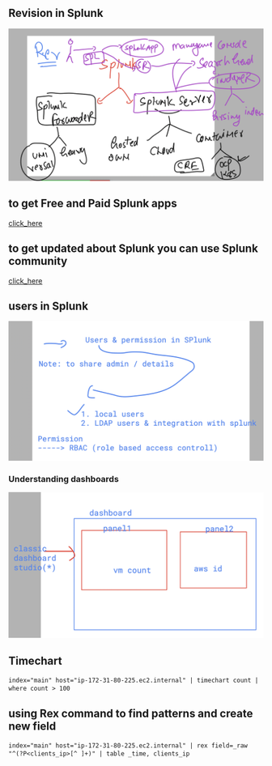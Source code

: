 ## Revision in Splunk 

<img src="splunkrev.png">

## to get Free and Paid Splunk apps 

[click_here](https://splunkbase.splunk.com/)

## to get updated about Splunk you can use Splunk community 

[click_here](https://community.splunk.com/)

## users in Splunk 

<img src="user1.png">

### Understanding dashboards 

<img src="dash1.png">

## Timechart 

```
index="main" host="ip-172-31-80-225.ec2.internal" | timechart count | where count > 100
```


## using Rex command to find patterns and create new field 

```
index="main" host="ip-172-31-80-225.ec2.internal" | rex field=_raw "^(?P<clients_ip>[^ ]+)" | table _time, clients_ip
```